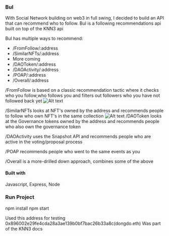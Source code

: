 ### Bul 
With Social Network building on web3 in full swing, I decided to build an API that can recommend who to follow.
Bul is a following recommendations api built on top of the KNN3 api

Bul has multiple ways to recommend:
* /FromFollow/:address
* /SimilarNFTs/:address
* More coming
* /DAOToken/:address
* /DAOActivity/:address
* /POAP/:address
* /Overall/:address


/FromFollow is based on a classic recommendation tactic where it checks who you follow,who follows you and filters out followers who you have not followed back yet
![Alt text](https://bafybeifkpuf4ppf2vvgy7oqw4qbeon2al4rnwk7uxmhaeyj63qvn6aemua.ipfs.nftstorage.link/ "FromFollow")

/SimilarNFTs looks at NFT's owned by the address and recommends people to follow who own NFT's in the same collection
![Alt text](https://bafybeibecc4ydlnlurki3y2vk3nrbmxcm2kaw7sg5ynqngqcjbhl3ucibe.ipfs.dweb.link/Screenshot%202022-06-01%20at%2018.38.31.png "Similar NFTs")
/DAOToken looks at the Governance tokens owned by the address and recommends people who also own the governance token



/DAOActivity uses the Snapshot API and recommends people who are active in the voting/proposal process



/POAP recommends people who went to the same events as you



/Overall is a more-drilled down approach, combines some of the above




#### Built with
Javascript, Express, Node

### Run Project
npm install
npm start

Used this address for testing 0x896002e29fe4cda28a3ae139b0bf7bac26b33a8c(dongdo.eth) Was part of the KNN3 docs